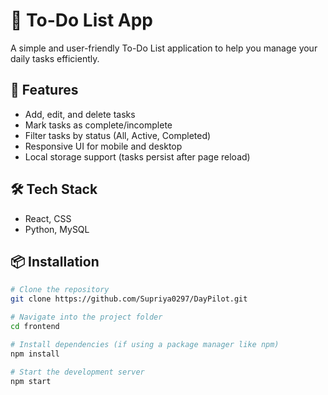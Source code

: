 # 📝 To-Do List App

A simple and user-friendly To-Do List application to help you manage your daily tasks efficiently.

## 🚀 Features

- Add, edit, and delete tasks
- Mark tasks as complete/incomplete
- Filter tasks by status (All, Active, Completed)
- Responsive UI for mobile and desktop
- Local storage support (tasks persist after page reload)

## 🛠️ Tech Stack

- React, CSS
- Python, MySQL

## 📦 Installation

```bash
# Clone the repository
git clone https://github.com/Supriya0297/DayPilot.git

# Navigate into the project folder
cd frontend

# Install dependencies (if using a package manager like npm)
npm install

# Start the development server
npm start
